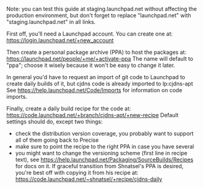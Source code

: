 Note: you can test this guide at staging.launchpad.net without affecting the
production environment, but don't forget to replace "launchpad.net" with
"staging.launchpad.net" in all links.
 
First off, you'll need a Launchpad account. You can create one at:
https://login.launchpad.net/+new_account
 
Then create a personal package archive (PPA) to host the packages at:
https://launchpad.net/people/+me/+activate-ppa
The name will default to "ppa"; choose it wisely because it won't be easy to
change it later.
 
In general you'd have to request an import of git code to Launchpad to create
daily builds of it, but cjdns code is already imported to lp:cjdns-apt
See https://help.launchpad.net/Code/Imports for information on code imports.
 
Finally, create a daily build recipe for the code at:
https://code.launchpad.net/+branch/cjdns-apt/+new-recipe
Default settings should do, except two things:
 - check the distribution version coverage, you probably want to support all of
   them going back to Precise
 - make sure to point the recipe to the right PPA in case you have several
 - you might want to change the versioning scheme (first line in recipe text),
   see https://help.launchpad.net/Packaging/SourceBuilds/Recipes for docs on it.
   If graceful transition from Shnatsel's PPA is desired, you're best off with
   copying it from his recipe at:
   https://code.launchpad.net/~shnatsel/+recipe/cjdns-daily
